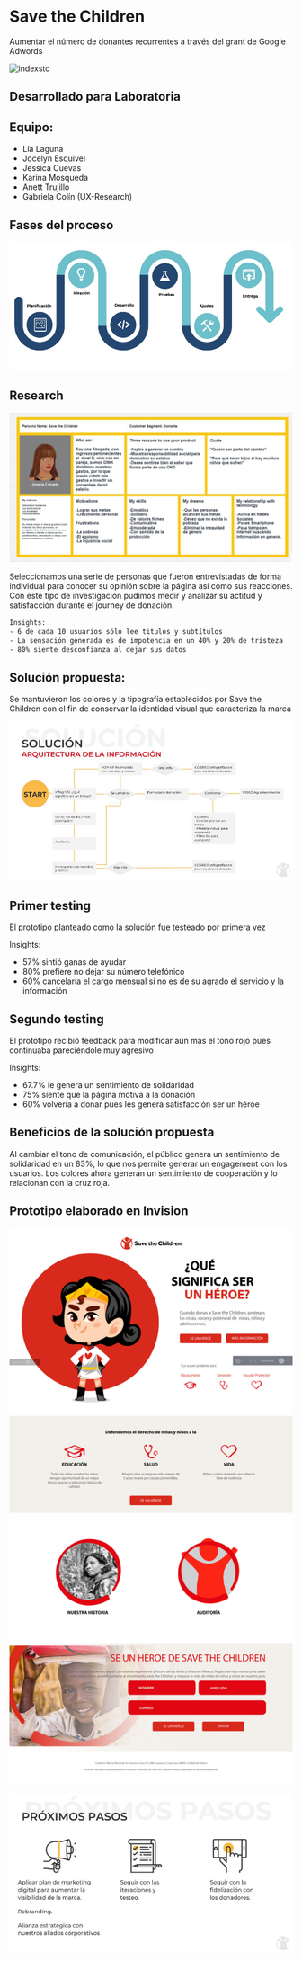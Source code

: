 # Save the Children

Aumentar el número de donantes recurrentes a través del grant de Google Adwords

![indexstc](https://user-images.githubusercontent.com/32862353/38530556-c8e4920a-3c30-11e8-881b-228f4a0462c5.jpg)

## Desarrollado para Laboratoria

## Equipo:
- Lía Laguna
- Jocelyn Esquivel
- Jessica Cuevas
- Karina Mosqueda
- Anett Trujillo
- Gabriela Colín (UX-Research)

## Fases del proceso

![proceso](assets/images/ruta.jpg)

## Research

![userpersona](assets/images/userpersona.jpg)

Seleccionamos una serie de personas que fueron entrevistadas de forma individual para conocer su opinión sobre la página así como sus reacciones. Con este tipo de investigación pudimos medir y analizar su actitud y satisfacción durante el journey de donación.


```
Insights:
- 6 de cada 10 usuarios sólo lee titulos y subtítulos
- La sensación generada es de impotencia en un 40% y 20% de tristeza
- 80% siente desconfianza al dejar sus datos
```

## Solución propuesta:

Se mantuvieron los colores y la tipografía establecidos por Save the Children con el fin de conservar la identidad visual que caracteriza la marca

![arq info](assets/images/AI.jpg)

## Primer testing

El prototipo planteado como la solución fue testeado por primera vez

Insights:
- 57% sintió ganas de ayudar
- 80% prefiere no dejar su número telefónico
- 60% cancelaría el cargo mensual si no es de su agrado el servicio y la información

## Segundo testing

El prototipo recibió feedback para modificar aún más el tono rojo pues continuaba pareciéndole muy agresivo

Insights:

- 67.7% le genera un sentimiento de solidaridad
- 75% siente que la página motiva a la donación
- 60% volvería a donar pues les genera satisfacción ser un héroe

## Beneficios de la solución propuesta

Al cambiar el tono de comunicación, el público genera un sentimiento de solidaridad en un 83%, lo que nos permite generar un engagement con los usuarios.
Los colores ahora generan un sentimiento de cooperación y lo relacionan con la cruz roja.

## Prototipo elaborado en Invision

![prototipo](assets/images/prototipo.png)

![proximos pasos](assets/images/next.jpg)
